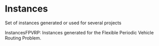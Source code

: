 # Instances
Set of instances generated or used for several projects

InstancesFPVRP: Instances generated for the Flexible Periodic Vehicle Routing Problem.
